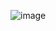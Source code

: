 ![image](https://github.com/pabloDYEL/ESTATICA-41/assets/116923433/be45511b-04c7-45b8-a5a9-c10b7524bf35)
